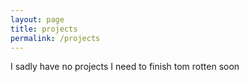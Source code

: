 ```yaml
---
layout: page
title: projects
permalink: /projects
---
```

I sadly have no projects I need to finish tom rotten soon

 
